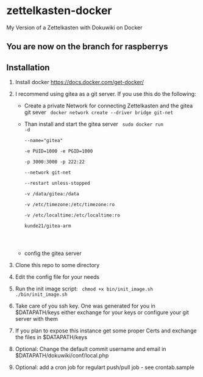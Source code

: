 # zettelkasten-docker
My Version of a Zettelkasten with Dokuwiki on Docker

## You are now on the branch for raspberrys

## Installation

1) Install docker https://docs.docker.com/get-docker/
2) I recommend using gitea as a git server. If you use this do the following:
   * Create a private Network for connecting Zettelkasten and the gitea git sever
     <code>
       docker network create --driver bridge git-net
     </code>
   
   * Than install and start the gitea server
     <code>
	     sudo docker run -d \
	       --name="gitea" \
	       -e PUID=1000 -e PGID=1000 \
	       -p 3000:3000 -p 222:22  \
	       --network git-net \
	       --restart unless-stopped \
	       -v /data/gitea:/data \
	       -v /etc/timezone:/etc/timezone:ro \
	       -v /etc/localtime:/etc/localtime:ro \
	       kunde21/gitea-arm
    </code>

   * config the gitea server

3) Clone this repo to some directory
4) Edit the config file for your needs
5) Run the init image script:
   <code>
   	 chmod +x bin/init_image.sh
     ./bin/init_image.sh
   </code>
6) Take care of you ssh key. One was generated for you in $DATAPATH/keys
   either exchange for your keys or configure your git server with them
7) If you plan to expose this instance get some proper Certs and exchange the files in $DATAPATH/keys
8) Optional: Change the default commit username and email in $DATAPATH/dokuwiki/conf/local.php
9) Optional: add a cron job for regulart push/pull job - see crontab.sample